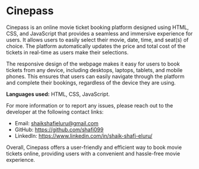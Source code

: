 # Cinepass

Cinepass is an online movie ticket booking platform designed using HTML, CSS, and JavaScript that provides a seamless and immersive experience for users. It allows users to easily select their movie, date, time, and seat(s) of choice. The platform automatically updates the price and total cost of the tickets in real-time as users make their selections.

The responsive design of the webpage makes it easy for users to book tickets from any device, including desktops, laptops, tablets, and mobile phones. This ensures that users can easily navigate through the platform and complete their bookings, regardless of the device they are using.

**Languages used:** HTML, CSS, JavaScript.

For more information or to report any issues, please reach out to the developer at the following contact links:

- Email: shaikshafieluru@gmail.com
- GitHub: https://github.com/shafi099
- LinkedIn: https://www.linkedin.com/in/shaik-shafi-eluru/

Overall, Cinepass offers a user-friendly and efficient way to book movie tickets online, providing users with a convenient and hassle-free movie experience.
